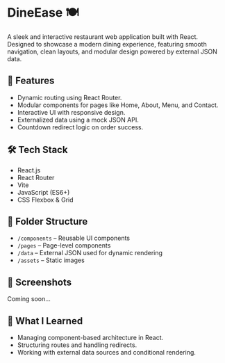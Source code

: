 # DineEase 🍽️

A sleek and interactive restaurant web application built with React. Designed to showcase a modern dining experience, featuring smooth navigation, clean layouts, and modular design powered by external JSON data.

## 🚀 Features

- Dynamic routing using React Router.
- Modular components for pages like Home, About, Menu, and Contact.
- Interactive UI with responsive design.
- Externalized data using a mock JSON API.
- Countdown redirect logic on order success.

## 🛠️ Tech Stack

- React.js
- React Router
- Vite
- JavaScript (ES6+)
- CSS Flexbox & Grid

## 📂 Folder Structure

- `/components` – Reusable UI components
- `/pages` – Page-level components
- `/data` – External JSON used for dynamic rendering
- `/assets` – Static images

## 📸 Screenshots

Coming soon...

## 🧠 What I Learned

- Managing component-based architecture in React.
- Structuring routes and handling redirects.
- Working with external data sources and conditional rendering.
 
